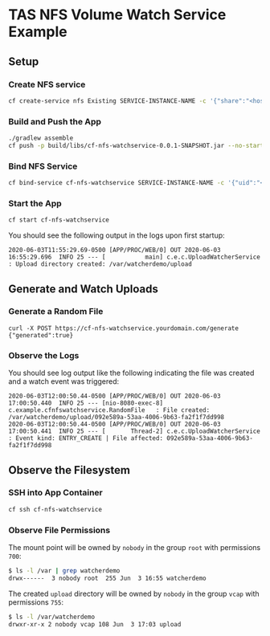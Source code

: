 # TAS NFS Volume Watch Service Example

## Setup

### Create NFS service
```sh
cf create-service nfs Existing SERVICE-INSTANCE-NAME -c '{"share":"<hostname-and-path-to-nfs-volume>", "version":"4.0"}'
```

### Build and Push the App
```sh
./gradlew assemble
cf push -p build/libs/cf-nfs-watchservice-0.0.1-SNAPSHOT.jar --no-start
```

### Bind NFS Service
```sh
cf bind-service cf-nfs-watchservice SERVICE-INSTANCE-NAME -c '{"uid":"<provided>","gid":"<provided>","mount":"/var/watcherdemo"}'
``` 

### Start the App
```sh
cf start cf-nfs-watchservice
```

You should see the following output in the logs upon first startup:
```
2020-06-03T11:55:29.69-0500 [APP/PROC/WEB/0] OUT 2020-06-03 16:55:29.696  INFO 25 --- [           main] c.e.c.UploadWatcherService               : Upload directory created: /var/watcherdemo/upload
```

## Generate and Watch Uploads

### Generate a Random File
```
curl -X POST https://cf-nfs-watchservice.yourdomain.com/generate
{"generated":true}
```

### Observe the Logs
You should see log output like the following indicating the file was created and a watch event was triggered:
```
2020-06-03T12:00:50.44-0500 [APP/PROC/WEB/0] OUT 2020-06-03 17:00:50.440  INFO 25 --- [nio-8080-exec-8] c.example.cfnfswatchservice.RandomFile   : File created: /var/watcherdemo/upload/092e589a-53aa-4006-9b63-fa2f1f7dd998
2020-06-03T12:00:50.44-0500 [APP/PROC/WEB/0] OUT 2020-06-03 17:00:50.441  INFO 25 --- [       Thread-2] c.e.c.UploadWatcherService               : Event kind: ENTRY_CREATE | File affected: 092e589a-53aa-4006-9b63-fa2f1f7dd998
```

## Observe the Filesystem
### SSH into App Container
```sh
cf ssh cf-nfs-watchservice
```

### Observe File Permissions
The mount point will be owned by `nobody` in the group `root` with permissions `700`:
```sh
$ ls -l /var | grep watcherdemo
drwx------  3 nobody root  255 Jun  3 16:55 watcherdemo
```

The created `upload` directory will be owned by `nobody` in the group `vcap` with permissions `755`:
```sh
$ ls -l /var/watcherdemo
drwxr-xr-x 2 nobody vcap 108 Jun  3 17:03 upload
```
